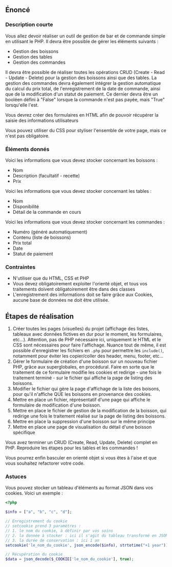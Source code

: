 ## Énoncé

### Description courte

Vous allez devoir réaliser un outil de gestion de bar et de commande simple en utilisant le PHP. Il devra être possible de gérer les éléments suivants : 

- Gestion des boissons
- Gestion des tables
- Gestion des commandes

Il devra être possible de réaliser toutes les opérations CRUD (Create - Read - Update - Delete) pour la gestion des boissons ainsi que des tables.
La gestion des commandes devra également intégrer la gestion automatique du calcul du prix total, de l'enregistrement de la date de commande, ainsi que de la modification d'un statut de paiement. Ce dernier devra être un booléen défini à "False" lorsque la commande n'est pas payée, mais "True" lorsqu'elle l'est.

Vous devrez créer des formulaires en HTML afin de pouvoir récupérer la saisie des informations utilisateurs

Vous pouvez utiliser du CSS pour styliser l'ensemble de votre page, mais ce n'est pas obligatoire.

### Éléments donnés

Voici les informations que vous devez stocker concernant les boissons :

- Nom
- Description (facultatif - recette)
- Prix

Voici les informations que vous devez stocker concernant les tables :

- Nom
- Disponibilité
- Détail de la commande en cours

Voici les informations que vous devez stocker concernant les commandes :

- Numéro (généré automatiquement)
- Contenu (liste de boissons)
- Prix total
- Date
- Statut de paiement

### Contraintes

- N'utiliser que du HTML, CSS et PHP
- Vous devez obligatoirement exploiter l'orienté objet, et tous vos traitements doivent obligatoirement être dans des classes
- L'enregistrement des informations doit se faire grâce aux Cookies, aucune base de données ne doit être utilisée.

## Étapes de réalisation

1. Créer toutes les pages (visuelles) du projet (affichage des listes, tableaux avec données fictives en dur pour le moment, les formulaires, etc...). Attention, pas de PHP nécessaire ici, uniquement le HTML et le CSS sont nécessaires pour faire l'affichage. Nuance tout de même, il est possible d'enregistrer les fichiers en ```.php``` pour permettre les ```include()```, notamment pour éviter les copier/coller des header, menu, footer, etc...
2. Gérer le formulaire de création d'une boisson sur un nouveau fichier PHP, grâce aux superglobales, en procédural. Faire en sorte que le traitement de ce formulaire modifie les cookies et redirige - une fois le traitement terminé - sur le fichier qui affiche la page de listing des boissons.
3. Modifier le fichier qui gère la page d'affichage de la liste des boisons, pour qu'il n'affiche QUE les boissons en provenance des cookies.
4. Mettre en place un fichier, réprésentatif d'une page qui affiche le formulaire de modification d'une boisson.
5. Mettre en place le fichier de gestion de la modification de la boisson, qui redirige une fois le traitement réalisé sur la page de listing des boissons.
6. Mettre en place la suppression d'une boisson sur le même principe
7. Mettre en place une page de visualisation du détail d'une boisson spécifique

Vous avez terminer un CRUD (Create, Read, Update, Delete) complet en PHP. Reproduire les étapes pour les tables et les commandes !

Vous pourrez enfin basculer en orienté objet si vous êtes à l'aise et que vous souhaitez refactorer votre code.

### Astuces

Vous pouvez stocker un tableau d'éléments au format JSON dans vos cookies. Voici un exemple : 

```php
<?php

$info = ["a", "b", "c", "d"];

// Enregistrement du cookie
// setcookie prend 3 paramètres : 
// 1. le nom du cookie, à définir par vos soins
// 2. la donnée à stocker : ici il s'agit du tableau transformé en JSON
// 3. la durée de conservation : ici 1 an
setcookie('le_nom_du_cookie', json_encode($info), strtotime("+1 year"));

// Récupération du cookie
$data = json_decode($_COOKIE['le_nom_du_cookie'], true);
```

